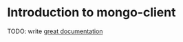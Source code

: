 # Introduction to mongo-client

TODO: write [great documentation](http://jacobian.org/writing/what-to-write/)
